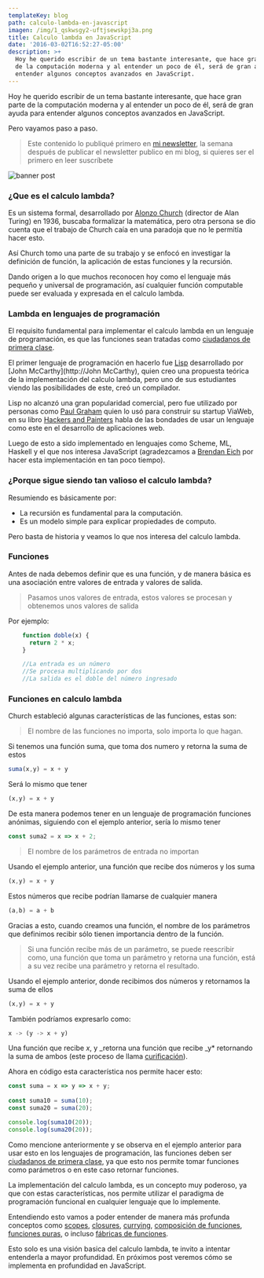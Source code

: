 ```yaml
---
templateKey: blog
path: calculo-lambda-en-javascript
imagen: /img/1_qskwsgy2-uftjsewskpj3a.png
title: Calculo lambda en JavaScript
date: '2016-03-02T16:52:27-05:00'
description: >+
  Hoy he querido escribir de un tema bastante interesante, que hace gran parte
  de la computación moderna y al entender un poco de él, será de gran ayuda para
  entender algunos conceptos avanzados en JavaScript.
---
```

Hoy he querido escribir de un tema bastante interesante, que hace gran parte de la computación moderna y al entender un poco de él, será de gran ayuda para entender algunos conceptos avanzados en JavaScript.

Pero vayamos paso a paso.

> Este contenido lo publiqué primero en [mi newsletter](https://tinyletter.com/yeion7), la semana después de publicar el newsletter publico en mi blog, si quieres ser el primero en leer suscríbete

![banner post](/img/1_qskwsgy2-uftjsewskpj3a.png)

### ¿Que es el calculo lambda?

Es un sistema formal, desarrollado por [Alonzo Church](https://es.wikipedia.org/wiki/Alonzo_Church) (director de Alan Turing) en 1936, buscaba formalizar la matemática, pero otra persona se dio cuenta que el trabajo de Church caía en una paradoja que no le permitía hacer esto.

Así Church tomo una parte de su trabajo y se enfocó en investigar la definición de función, la aplicación de estas funciones y la recursión.

Dando origen a lo que muchos reconocen hoy como el lenguaje más pequeño y universal de programación, así cualquier función computable puede ser evaluada y expresada en el calculo lambda.

### Lambda en lenguajes de programación

El requisito fundamental para implementar el calculo lambda en un lenguaje de programación, es que las funciones sean tratadas como [ciudadanos de primera clase](/funciones-de-alto-orden-en-javascript).

El primer lenguaje de programación en hacerlo fue [Lisp](https://es.wikipedia.org/wiki/Lisp) desarrollado por \[John McCarthy](http://John McCarthy), quien creo una propuesta teórica de la implementación del calculo lambda, pero uno de sus estudiantes viendo las posibilidades de este, creó un compilador.

Lisp no alcanzó una gran popularidad comercial, pero fue utilizado por personas como [Paul Graham](https://twitter.com/paulg) quien lo usó para construir su startup ViaWeb, en su libro [Hackers and Painters](http://www.amazon.es/Hackers-Painters-Big-Ideas-Computer/dp/1449389554) habla de las bondades de usar un lenguaje como este en el desarrollo de aplicaciones web.

Luego de esto a sido implementado en lenguajes como Scheme, ML, Haskell y el que nos interesa JavaScript (agradezcamos a [Brendan Eich](https://twitter.com/brendaneich) por hacer esta implementación en tan poco tiempo).

### ¿Porque sigue siendo tan valioso el calculo lambda?

Resumiendo es básicamente por:

* La recursión es fundamental para la computación.
* Es un modelo simple para explicar propiedades de computo.

Pero basta de historia y veamos lo que nos interesa del calculo lambda.

### Funciones

Antes de nada debemos definir que es una función, y de manera básica es una asociación entre valores de entrada y valores de salida.

> Pasamos unos valores de entrada, estos valores se procesan y obtenemos unos valores de salida

Por ejemplo:

```js
    function doble(x) {
      return 2 * x;
    } 

    //La entrada es un número
    //Se procesa multiplicando por dos
    //La salida es el doble del número ingresado
```

### Funciones en calculo lambda

Church estableció algunas características de las funciones, estas son:

> El nombre de las funciones no importa, solo importa lo que hagan.

Si tenemos una función suma, que toma dos numero y retorna la suma de estos

```js
suma(x,y) = x + y
```

Será lo mismo que tener

```js
(x,y) = x + y
```

De esta manera podemos tener en un lenguaje de programación funciones anónimas, siguiendo con el ejemplo anterior, sería lo mismo tener

```js
const suma2 = x => x + 2;
```

> El nombre de los parámetros de entrada no importan

Usando el ejemplo anterior, una función que recibe dos números y los suma

```js
(x,y) = x + y
```

Estos números que recibe podrían llamarse de cualquier manera

```js
(a,b) = a + b
```

Gracias a esto, cuando creamos una función, el nombre de los parámetros que definimos recibir sólo tienen importancia dentro de la función.

> Si una función recibe más de un parámetro, se puede reescribir como, una función que toma un parámetro y retorna una función, está a su vez recibe una parámetro y retorna el resultado.

Usando el ejemplo anterior, donde recibimos dos números y retornamos la suma de ellos

```js
(x,y) = x + y
```

También podríamos expresarlo como:

```js
x -> (y -> x + y)
```

Una función que recibe _x_, y _retorna una función que recibe _y* retornando la suma de ambos (este proceso de llama [curificación](/currying-en-javascript-funciones-con-superpoderes)).

Ahora en código esta característica nos permite hacer esto:

```js
const suma = x => y => x + y;
  
const suma10 = suma(10);
const suma20 = suma(20);

console.log(suma10(20));
console.log(suma20(20));
```

Como mencione anteriormente y se observa en el ejemplo anterior para usar esto en los lenguajes de programación, las funciones deben ser [ciudadanos de primera clase](/funciones-de-alto-orden-en-javascript), ya que esto nos permite tomar funciones como parámetros o en este caso retornar funciones.

La implementación del calculo lambda, es un concepto muy poderoso, ya que con estas características, nos permite utilizar el paradigma de programación funcional en cualquier lenguaje que lo implemente.

Entendiendo esto vamos a poder entender de manera más profunda conceptos como [scopes](/entendiendo-scopes-de-variables-en-javascript), [closures](/entendiendo-closures-en-javascript), [currying](/currying-en-javascript-funciones-con-superpoderes), [composición de funciones](/componiendo-funciones-en-javascript), [funciones puras](/funciones-puras-en-javascript-crea-funciones-libres), o incluso [fábricas de funciones](/herencia-funcional-en-javascript).

Esto solo es una visión basica del calculo lambda, te invito a intentar entenderla a mayor profundidad. En próximos post veremos cómo se implementa en profundidad en JavaScript.

